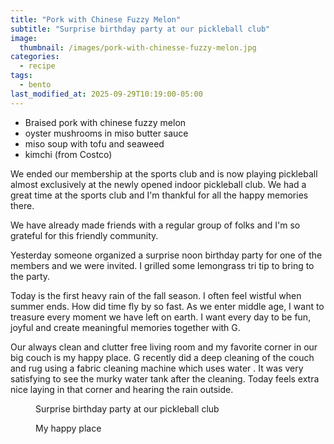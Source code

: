 ```yaml
---
title: "Pork with Chinese Fuzzy Melon"
subtitle: "Surprise birthday party at our pickleball club"
image: 
  thumbnail: /images/pork-with-chinesse-fuzzy-melon.jpg
categories:
  - recipe
tags:
  - bento
last_modified_at: 2025-09-29T10:19:00-05:00
---
```


* Braised pork with chinese fuzzy melon
* oyster mushrooms in miso butter sauce
* miso soup with tofu and seaweed
* kimchi (from Costco)

We ended our membership at the sports club and is now playing pickleball almost exclusively at the newly opened indoor pickleball club. We had a great time at the sports club and I'm thankful for all the happy memories there.

We have already made friends with a regular group of folks and I'm so grateful for this friendly community.

Yesterday someone organized a surprise noon birthday party for one of the members and we were invited. I grilled some lemongrass tri tip to bring to the party.

Today is the first heavy rain of the fall season. I often feel wistful when summer ends. How did time fly by so fast. As we enter middle age, I want to treasure every moment we have left on earth. I want every day to be fun, joyful and create meaningful memories together with G.

Our always clean and clutter free living room and my favorite corner in our big couch is my happy place. G recently did a deep cleaning of the couch and rug using a fabric cleaning machine which uses water . It was very satisfying to see the murky water tank after the cleaning. Today feels extra nice laying in that corner and hearing the rain outside.

<figure>
  <a href="#"><img src="{{ '/images/surprise-birthday-party.jpg' | absolute_url }}" alt=""></a>
  <figcaption>Surprise birthday party at our pickleball club</figcaption>
</figure> 


<figure>
  <a href="#"><img src="{{ '/images/living-room-rain.jpg' | absolute_url }}" alt=""></a>
  <figcaption>My happy place</figcaption>
</figure> 

